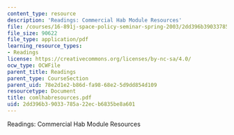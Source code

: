 ```yaml
---
content_type: resource
description: 'Readings: Commercial Hab Module Resources'
file: /courses/16-891j-space-policy-seminar-spring-2003/2dd396b39033785a22ecb6835be8a601_comlhabresources.pdf
file_size: 90622
file_type: application/pdf
learning_resource_types:
- Readings
license: https://creativecommons.org/licenses/by-nc-sa/4.0/
ocw_type: OCWFile
parent_title: Readings
parent_type: CourseSection
parent_uid: 78e2d1e2-b86d-fa98-68e2-5d9dd854d109
resourcetype: Document
title: comlhabresources.pdf
uid: 2dd396b3-9033-785a-22ec-b6835be8a601
---
```

Readings: Commercial Hab Module Resources